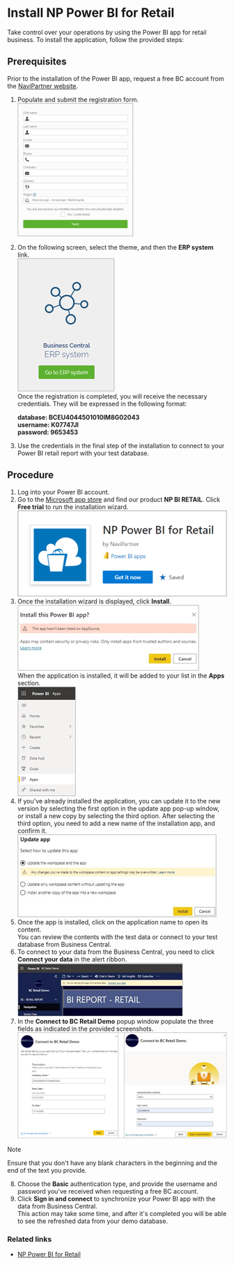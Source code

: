 # Install NP Power BI for Retail

Take control over your operations by using the Power BI app for retail business. To install the application, follow the provided steps:

## Prerequisites

Prior to the installation of the Power BI app, request a free BC account from the [NaviPartner website](https://www.navipartner.com/get-trial/).   

1. Populate and submit the registration form.    
       ![Registration_form](./../images/Picture1.png)       
2. On the following screen, select the theme, and then the **ERP system** link.      
       ![Erp_system](./../images/Pic1a.png)    
       Once the registration is completed, you will receive the necessary credentials. They will be expressed in the following format:

    **database: BCEU4044501010IM8G02043**       
    **username: K07747JI**    
    **password: 9653453**

3. Use the credentials in the final step of the installation to connect to your Power BI retail report with your test database.

## Procedure

1. Log into your Power BI account. 
2. Go to the [Microsoft app store](https://apps.microsoft.com/store/apps) and find our product **NP BI RETAIL**. Click **Free trial** to run the installation wizard.    
   ![NP_BI_Retail](./../images/Pic2.png)
3. Once the installation wizard is displayed, click **Install**.     
   ![Install_Power_BI](./../images/Pic3.jpg)              
   When the application is installed, it will be added to your list in the **Apps** section.      
   ![Microsoft_Apps](./../images/Pic3a.png)
4. If you've already installed the application, you can update it to the new version by selecting the first option in the update app pop-up window, or install a new copy by selecting the third option. After selecting the third option, you need to  add a new name of the installation app, and confirm it.    
   ![Update_app](./../images/Pic4.jpg)
5. Once the app is installed, click on the application name to open its content.     
   You can review the contents with the test data or connect to your test database from Business Central. 
6. To connect to your data from the Business Central, you need to click **Connect your data** in the alert ribbon.      
    ![Power_BI_alert](./../images/pic5.jpg)
7. In the **Connect to BC Retail Demo** popup window populate the three fields as indicated in the provided screenshots.   
   ![connect_to_BC_retail_demo](./../images/app_store_instructions.PNG)    

> [!Note]
> Ensure that you don't have any blank characters in the beginning and the end of the text you provide.

8. Choose the **Basic** authentication type, and provide the username and password you've received when requesting a free BC account. 
9. Click **Sign in and connect** to synchronize your Power BI app with the data from Business Central.     
    This action may take some time, and after it's completed you will be able to see the refreshed data from your demo database. 

### Related links

- [NP Power BI for Retail](../intro.md)